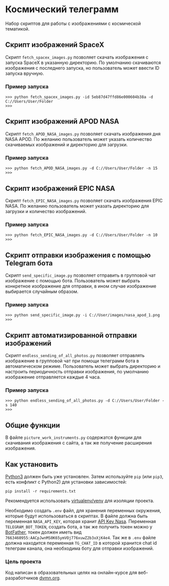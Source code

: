 # Космический телеграмм

Набор скриптов для работы с изображениями с космической тематикой.

## Скрипт изображений SpaceX

Скрипт `fetch_spacex_images.py` позволяет скачать изображения с запуска SpaceX
в указанную директорию.
По умолчанию скачиваются изображения с последнего запуска, но пользователь
может ввести ID запуска вручную.

### Пример запуска

```
>>> python fetch_spacex_images.py -id 5eb87d47ffd86e000604b38a -d C://Users/User/Folder
>>>
```

## Скрипт изображений APOD NASA

Скрипт `fetch_APOD_NASA_images.py` позволяет скачать изображения дня NASA APOD.
По желанию пользователь может указать количество скачиваемых изображений и 
директорию для загрузки.

### Пример запуска

```
>>> python fetch_APOD_NASA_images.py -d C://Users/User/Folder -n 15
>>>
```

## Скрипт изображений EPIC NASA

Скрипт `fetch_EPIC_NASA_images.py` позволяет скачать изображения
EPIC NASA. По желанию пользователь может указать директорию для загрузки и количество изображений.

### Пример запуска

```
>>> python fetch_EPIC_NASA_images.py -d C://Users/User/Folder -n 10
>>>
```

## Скрипт отправки изображения с помощью Telegram бота

Скрипт `send_specific_image.py` позволяет отправить в групповой чат изображение
с помощью бота. Пользователь может выбрать конкретное изображение для отправки,
в ином случае изображение выбирается случайным образом.

### Пример запуска

```
>>> python send_specific_image.py -i C://User/images/nasa_apod_1.png
>>>
```

## Скрипт автоматизированной отправки изображений 

Скрипт `endless_sending_of_all_photos.py` позволяет отправлять изображение
в групповой чат при помощи телеграмм бота в автоматическом режиме. Пользователь
может выбрать директорию и настроить периодичность отправки изображения, 
по умолчанию изображение отправляется каждые 4 часа. 

### Пример запуска

```
>>> python endless_sending_of_all_photos.py -d C://Users/User/Folder -s 140
>>>
```

## Общие функции

В файле `picture_work_instruments.py` содержатся функции для скачивания изображения
с сайта, а так же получение расширения изображения.

## Как установить

[Python3](https://www.python.org/downloads/) должен быть уже установлен.
Затем используйте `pip` (или `pip3`, есть конфликт с Python2)
для установки зависимостей:
```
pip install -r requirements.txt
```

Рекомендуется использовать [virtualenv/venv](https://docs.python.org/3/library/venv.html)
для изоляции проекта.

Необходимо создать `.env` файл, для хранения переменных окружения,
которые будут использоваться в скриптах. В файле должна быть переменная
`NASA_API_KEY`, которая хранит [API Key Nasa](https://api.nasa.gov/#signUp).
Переменная `TELEGRAM_BOT_TOKEN`, создать бота, а так же получить токен можно
у [BotFather](https://telegram.me/BotFather), токен должен иметь вид
`7663460955:AACpJwnMS0K65ymVOj776xuwZ2b3xXjK4e4`. Так же в `.env` файле
должна находится переменная `TG_CHAT_ID` в которой хранится chat id телеграм канала,
она необходима боту для отправки изображений.

### Цель проекта

Код написан в образовательных целях на онлайн-курсе
для веб-разработчиков [dvmn.org](https://dvmn.org/).